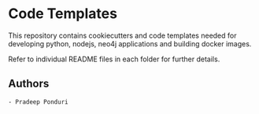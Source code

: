 # Code Templates

This repository contains cookiecutters and code templates needed for developing python, nodejs, neo4j applications and building docker images.

Refer to individual README files in each folder for further details.


## Authors

    - Pradeep Ponduri

